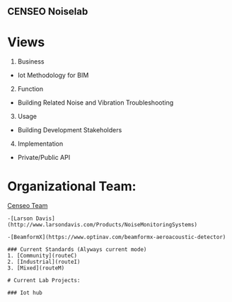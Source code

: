 ## CENSEO Noiselab
# Views
1. Business
- Iot Methodology for BIM

2. Function
- Building Related Noise and Vibration Troubleshooting

3. Usage
- Building Development Stakeholders

4. Implementation
- Private/Public API 

# Organizational Team:

[Censeo Team](https://www.censeo.design)
```
-[Larson Davis](http://www.larsondavis.com/Products/NoiseMonitoringSystems)

-[BeamformX](https://www.optinav.com/beamformx-aeroacoustic-detector)

### Current Standards (Alyways current mode)
1. [Community](routeC)
2. [Industrial](routeI)
3. [Mixed](routeM)

# Current Lab Projects:

### Iot hub

